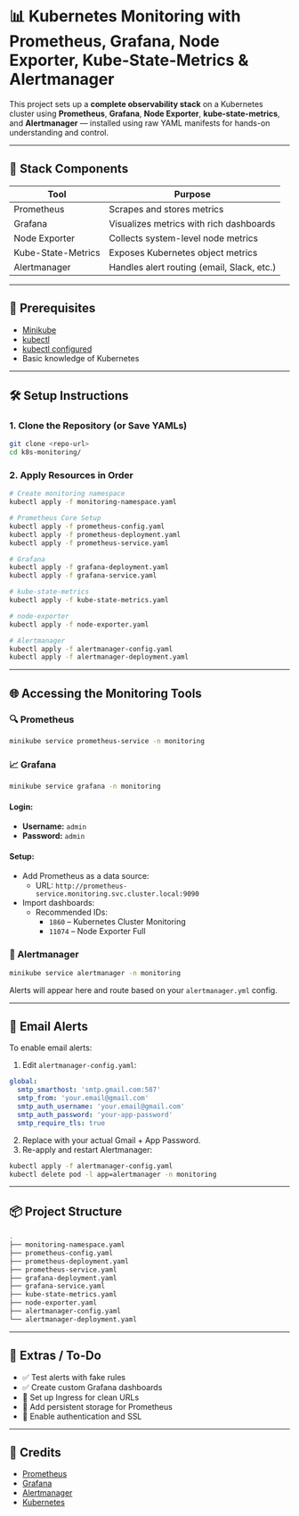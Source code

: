 
# 📊 Kubernetes Monitoring with Prometheus, Grafana, Node Exporter, Kube-State-Metrics & Alertmanager

This project sets up a **complete observability stack** on a Kubernetes cluster using **Prometheus**, **Grafana**, **Node Exporter**, **kube-state-metrics**, and **Alertmanager** — installed using raw YAML manifests for hands-on understanding and control.

---

## 🧱 Stack Components

| Tool               | Purpose                                      |
|--------------------|----------------------------------------------|
| Prometheus         | Scrapes and stores metrics                   |
| Grafana            | Visualizes metrics with rich dashboards      |
| Node Exporter      | Collects system-level node metrics           |
| Kube-State-Metrics | Exposes Kubernetes object metrics            |
| Alertmanager       | Handles alert routing (email, Slack, etc.)   |

---

## 🚀 Prerequisites

- [Minikube](https://minikube.sigs.k8s.io/)
- [kubectl](https://kubernetes.io/docs/tasks/tools/)
- [kubectl configured](https://minikube.sigs.k8s.io/docs/start/)
- Basic knowledge of Kubernetes

---

## 🛠️ Setup Instructions

### 1. Clone the Repository (or Save YAMLs)

```bash
git clone <repo-url>
cd k8s-monitoring/
```

### 2. Apply Resources in Order

```bash
# Create monitoring namespace
kubectl apply -f monitoring-namespace.yaml

# Prometheus Core Setup
kubectl apply -f prometheus-config.yaml
kubectl apply -f prometheus-deployment.yaml
kubectl apply -f prometheus-service.yaml

# Grafana
kubectl apply -f grafana-deployment.yaml
kubectl apply -f grafana-service.yaml

# kube-state-metrics
kubectl apply -f kube-state-metrics.yaml

# node-exporter
kubectl apply -f node-exporter.yaml

# Alertmanager
kubectl apply -f alertmanager-config.yaml
kubectl apply -f alertmanager-deployment.yaml
```

---

## 🌐 Accessing the Monitoring Tools

### 🔍 Prometheus
```bash
minikube service prometheus-service -n monitoring
```

### 📈 Grafana
```bash
minikube service grafana -n monitoring
```

#### Login:
- **Username:** `admin`
- **Password:** `admin`

#### Setup:
- Add Prometheus as a data source:
  - URL: `http://prometheus-service.monitoring.svc.cluster.local:9090`
- Import dashboards:
  - Recommended IDs:
    - `1860` – Kubernetes Cluster Monitoring
    - `11074` – Node Exporter Full

### 🚨 Alertmanager
```bash
minikube service alertmanager -n monitoring
```

Alerts will appear here and route based on your `alertmanager.yml` config.

---

## 📧 Email Alerts

To enable email alerts:

1. Edit `alertmanager-config.yaml`:
```yaml
global:
  smtp_smarthost: 'smtp.gmail.com:587'
  smtp_from: 'your.email@gmail.com'
  smtp_auth_username: 'your.email@gmail.com'
  smtp_auth_password: 'your-app-password'
  smtp_require_tls: true
```

2. Replace with your actual Gmail + App Password.
3. Re-apply and restart Alertmanager:
```bash
kubectl apply -f alertmanager-config.yaml
kubectl delete pod -l app=alertmanager -n monitoring
```

---

## 📦 Project Structure

```bash
.
├── monitoring-namespace.yaml
├── prometheus-config.yaml
├── prometheus-deployment.yaml
├── prometheus-service.yaml
├── grafana-deployment.yaml
├── grafana-service.yaml
├── kube-state-metrics.yaml
├── node-exporter.yaml
├── alertmanager-config.yaml
└── alertmanager-deployment.yaml
```

---

## 🧠 Extras / To-Do

- ✅ Test alerts with fake rules
- ✅ Create custom Grafana dashboards
- 🔲 Set up Ingress for clean URLs
- 🔲 Add persistent storage for Prometheus
- 🔲 Enable authentication and SSL

---

## 🙌 Credits

- [Prometheus](https://prometheus.io/)
- [Grafana](https://grafana.com/)
- [Alertmanager](https://prometheus.io/docs/alerting/latest/alertmanager/)
- [Kubernetes](https://kubernetes.io/)


